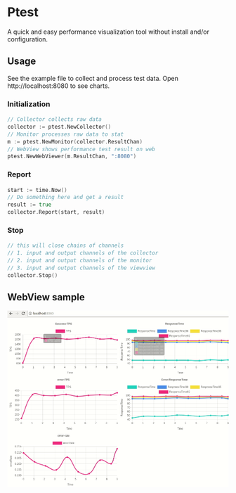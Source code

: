 
Ptest
==
A quick and easy performance visualization tool without install and/or configuration.

## Usage
See the example file to collect and process test data.
Open http://localhost:8080 to see charts.

### Initialization
```go
// Collector collects raw data
collector := ptest.NewCollector()
// Monitor processes raw data to stat
m := ptest.NewMonitor(collector.ResultChan)
// WebView shows performance test result on web
ptest.NewWebViewer(m.ResultChan, ":8080")
```

### Report
```go
start := time.Now()
// Do something here and get a result
result := true
collector.Report(start, result)
```

### Stop
```go
// this will close chains of channels
// 1. input and output channels of the collector
// 2. input and output channels of the monitor
// 3. input and output channels of the viewview
collector.Stop()
```

## WebView sample
![](performance-test.gif)

